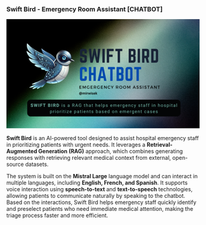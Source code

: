 ### Swift Bird - Emergency Room Assistant [CHATBOT]
<img src="SwiftBird-RAG.png" alt="SwiftBird Logo" style="height: 30%;">

**Swift Bird** is an AI-powered tool designed to assist hospital emergency staff in prioritizing patients with urgent needs. It leverages a **Retrieval-Augmented Generation (RAG)** approach, which combines generating responses with retrieving relevant medical context from external, open-source datasets.

The system is built on the **Mistral Large** language model and can interact in multiple languages, including **English, French, and Spanish**. It supports voice interaction using **speech-to-text** and **text-to-speech** technologies, allowing patients to communicate naturally by speaking to the chatbot. Based on the interactions, Swift Bird helps emergency staff quickly identify and preselect patients who need immediate medical attention, making the triage process faster and more efficient.



